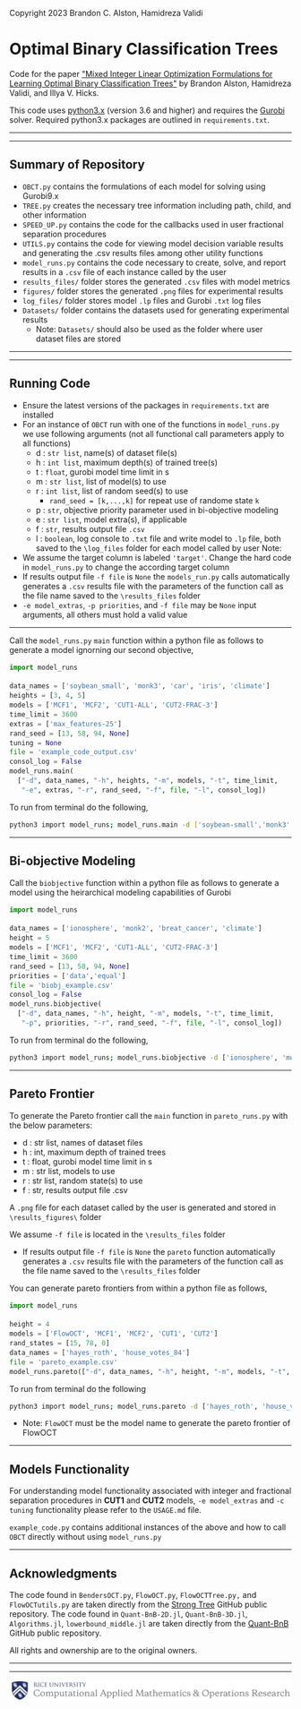 Copyright 2023 Brandon C. Alston, Hamidreza Validi

# Optimal Binary Classification Trees

Code for the paper ["Mixed Integer Linear Optimization Formulations for Learning Optimal Binary Classification Trees"](http://arxiv.org/abs/2206.04857) by Brandon Alston, Hamidreza Validi, and Illya V. Hicks.

This code uses [python3.x](https://www.python.org/downloads/) (version 3.6 and higher) and requires the [Gurobi](https://www.gurobi.com/) solver. Required python3.x packages are outlined in `requirements.txt`.

*** 
***

## Summary of Repository
- `OBCT.py` contains the formulations of each model for solving using Gurobi9.x
- `TREE.py` creates the necessary tree information including path, child, and other information
- `SPEED_UP.py` contains the code for the callbacks used in user fractional separation procedures
- `UTILS.py` contains the code for viewing model decision variable results and generating the .csv results files among other utility functions
- `model_runs.py` contains the code necessary to create, solve, and report results in a `.csv` file of each instance called by the user
- `results_files/` folder stores the generated `.csv` files with model metrics
- `figures/` folder stores the generated `.png` files for experimental results
- `log_files/` folder stores model `.lp` files and Gurobi `.txt` log files
- `Datasets/` folder contains the datasets used for generating experimental results
  - Note: `Datasets/` should also be used as the folder where user dataset files are stored

***
***

## Running Code

- Ensure the latest versions of the packages in `requirements.txt` are installed
- For an instance of `OBCT` run with one of the functions in `model_runs.py` we use following arguments (not all functional call parameters apply to all functions)
    - d : `str list`, name(s) of dataset file(s)
    - h : `int list`, maximum depth(s) of trained tree(s)
    - t : `float`, gurobi model time limit in s
    - m : `str list`, list of model(s) to use
    - r : `int list`, list of random seed(s) to use
      - `rand_seed = [k,...,k]`  for repeat use of randome state `k`
    - p : `str`, objective priority parameter used in bi-objective modeling
    - e : `str list`, model extra(s), if applicable
    - f : `str`, results output file `.csv`
    - l : `boolean`, log console to `.txt` file and write model to `.lp` file, both saved to the `\log_files` folder for each model called by user
Note:
- We assume the target column is labeled `'target'`. Change the hard code in `model_runs.py` to change the according target column
- If results output file `-f file` is `None` the `models_run.py` calls automatically generates a `.csv` results file with the parameters of the function call as the file name saved to the `\results_files` folder
- `-e model_extras`, `-p priorities`, and `-f file` may be `None` input arguments, all others must hold a valid value

***
Call the `model_runs.py` `main` function within a python file as follows to generate a model ignorning our second objective,

```python
import model_runs

data_names = ['soybean_small', 'monk3', 'car', 'iris', 'climate']
heights = [3, 4, 5]
models = ['MCF1', 'MCF2', 'CUT1-ALL', 'CUT2-FRAC-3']
time_limit = 3600
extras = ['max_features-25']
rand_seed = [13, 58, 94, None]
tuning = None
file = 'example_code_output.csv'
consol_log = False
model_runs.main(
  ["-d", data_names, "-h", heights, "-m", models, "-t", time_limit,
   "-e", extras, "-r", rand_seed, "-f", file, "-l", consol_log])
```
To run from terminal do the following,
```bash
python3 import model_runs; model_runs.main -d ['soybean-small','monk3','car','iris','climate'] -h [3,4,5] -m ['MCF1','MCF2','CUT1-ALL','CUT2-FRAC-3'] -t 3600 -e ['max_features-25'] -r [13, 58, 94, None] -c None -f 'test_results.csv' -l False
```

***
## Bi-objective Modeling
Call the `biobjective` function within a python file as follows to generate a model using the heirarchical modeling capabilities of Gurobi

```python
import model_runs

data_names = ['ionosphere', 'monk2', 'breat_cancer', 'climate']
height = 5
models = ['MCF1', 'MCF2', 'CUT1-ALL', 'CUT2-FRAC-3']
time_limit = 3600
rand_seed = [13, 58, 94, None]
priorities = ['data','equal']
file = 'biobj_example.csv'
consol_log = False
model_runs.biobjective(
  ["-d", data_names, "-h", height, "-m", models, "-t", time_limit,
   "-p", priorities, "-r", rand_seed, "-f", file, "-l", consol_log])
```
To run from terminal do the following,
```bash
python3 import model_runs; model_runs.biobjective -d ['ionosphere', 'monk2', 'breat_cancer', 'climate'] -h 5 -m ['MCF1','MCF2','CUT1-ALL','CUT2-FRAC-3'] -t 3600 -p ['data','equal'] -r [13, 58, 94, None] -f 'biobj_example.csv' -l False
```

***
## Pareto Frontier
To generate the Pareto frontier call the `main` function in `pareto_runs.py` with the below parameters:
  - d : str list, names of dataset files
  - h : int, maximum depth of trained trees
  - t : float, gurobi model time limit in s
  - m : str list, models to use
  - r : str list, random state(s) to use
  - f : str, results output file .csv

A `.png` file for each dataset called by the user is generated and stored in `\results_figures\` folder

We assume `-f file` is located in the `\results_files` folder
- If results output file `-f file` is `None` the `pareto` function automatically generates a `.csv` results file with the parameters of the function call as the file name saved to the `\results_files` folder

You can generate pareto frontiers from within a python file as follows,

```python
import model_runs

height = 4
models = ['FlowOCT', 'MCF1', 'MCF2', 'CUT1', 'CUT2']
rand_states = [15, 78, 0]
data_names = ['hayes_roth', 'house_votes_84']
file = 'pareto_example.csv'
model_runs.pareto(["-d", data_names, "-h", height, "-m", models, "-t", 3600, "-r", rand_states, "-f", file])
```

To run from terminal do the following 
```bash
python3 import model_runs; model_runs.pareto -d ['hayes_roth', 'house_votes_84'] -h 4 -m ['FOCT', 'MCF1', 'MCF2', 'CUT1', 'CUT2'] -t 3600 -r [15, 78, 0] -f 'pareto_example.csv'
```
- Note: `FlowOCT` must be the model name to generate the pareto frontier of FlowOCT
***

## Models Functionality
For understanding model functionality associated with integer and fractional separation procedures in **CUT1** and **CUT2** models, `-e model_extras` and `-c tuning` functionality please refer to the `USAGE.md` file. 


`example_code.py` contains additional instances of the above and how to call `OBCT` directly without using `model_runs.py`
***

## Acknowledgments
The code found in `BendersOCT.py`, `FlowOCT.py`, `FlowOCTTree.py,` and `FlowOCTutils.py` are taken directly from the [Strong Tree](https://github.com/pashew94/StrongTree/) GitHub public repository.
The code found in `Quant-BnB-2D.jl`, `Quant-BnB-3D.jl`, `Algorithms.jl`, `lowerbound_middle.jl` are taken directly from the [Quant-BnB](https://github.com/mengxianglgal/Quant-BnB) GitHub public repository.

All rights and ownership are to the original owners. 

***
***

![Screenshot](cmor_logo.png)
